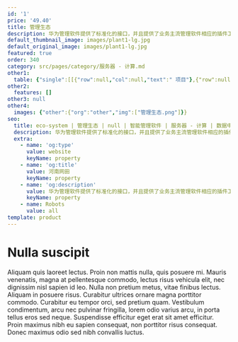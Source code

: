 ```yaml
---
id: '1'
price: '49.40'
title: 管理生态
description: 华为管理软件提供了标准化的接口，并且提供了业务主流管理软件相应的插件工具，可以轻易被集成，构建多元化的管理生态。
default_thumbnail_image: images/plant1-lg.jpg
default_original_image: images/plant1-lg.jpg
featured: true
order: 340
category: src/pages/category/服务器 - 计算.md
other1: 
  table: {"single":[[{"row":null,"col":null,"text":" 项目"},{"row":null,"col":null,"text":"描述"}],[{"row":null,"col":null,"text":" VMWare vCenter Plugin"},{"row":null,"col":null,"text":"告警监控、信息查询、OS部署、固件驱动升级、配置"}],[{"row":null,"col":null,"text":" VMWare vRealize Plugin"},{"row":null,"col":null,"text":"健康状态监控、信息查询"}],[{"row":null,"col":null,"text":" Microsoft System Center Operation Manager Plugin"},{"row":null,"col":null,"text":"告警监控、信息查询、性能曲线"}],[{"row":null,"col":null,"text":" Microsoft System Center Configuration Manager Plugin"},{"row":null,"col":null,"text":"OS部署、升级、配置"}],[{"row":null,"col":null,"text":" BMC Software Patrol Plugin"},{"row":null,"col":null,"text":"告警监控"}],[{"row":null,"col":null,"text":" Nagios+Check_MK Plugin"},{"row":null,"col":null,"text":"告警监控、信息查询"}],[{"row":null,"col":null,"text":" HP Operations Manager"},{"row":null,"col":null,"text":"告警监控"}],[{"row":null,"col":null,"text":" Cacti Plugin"},{"row":null,"col":null,"text":"信息查询、性能曲线"}],[{"row":null,"col":null,"text":" OpenNMS Plugin"},{"row":null,"col":null,"text":"告警"}],[{"row":null,"col":null,"text":" Zenoss Plugin"},{"row":null,"col":null,"text":"信息查询、告警监控、服务器上下电、启动项配置"}],[{"row":null,"col":null,"text":" Ansible Plugin"},{"row":null,"col":null,"text":"OS部署、服务器上下电、启动项配置、RAID配置、信息查询"}],[{"row":null,"col":null,"text":" Foreman Plugin"},{"row":null,"col":null,"text":"OS部署、配置"}],[{"row":null,"col":null,"text":" OpenStack Plugin"},{"row":null,"col":null,"text":"OS部署、服务器上下电、启动项配置"}]]}
other2:
  features: []
other3: null
other4:
  images: {"other":{"org":"other","img":["管理生态.png"]}}
seo:
  title: eco-system | 管理生态 | null | 智能管理软件 | 服务器 - 计算 | 数据中心
  description: 华为管理软件提供了标准化的接口，并且提供了业务主流管理软件相应的插件工具，可以轻易被集成，构建多元化的管理生态。
  extra:
    - name: 'og:type'
      value: website
      keyName: property
    - name: 'og:title'
      value: 河南网田
      keyName: property
    - name: 'og:description'
      value: 华为管理软件提供了标准化的接口，并且提供了业务主流管理软件相应的插件工具，可以轻易被集成，构建多元化的管理生态。
      keyName: property
    - name: Robots
      value: all
template: product
---
```


# Nulla suscipit

Aliquam quis laoreet lectus. Proin non mattis nulla, quis posuere mi. Mauris venenatis, magna at pellentesque commodo, lectus risus vehicula elit, nec dignissim nisl sapien id leo. Nulla non pretium metus, vitae finibus lectus. Aliquam in posuere risus. Curabitur ultrices ornare magna porttitor commodo. Curabitur eu tempor orci, sed pretium quam. Vestibulum condimentum, arcu nec pulvinar fringilla, lorem odio varius arcu, in porta tellus eros sed neque. Suspendisse efficitur eget erat sit amet efficitur. Proin maximus nibh eu sapien consequat, non porttitor risus consequat. Donec maximus odio sed nibh convallis luctus.